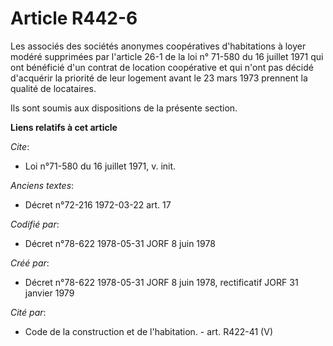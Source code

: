 # Article R442-6

Les associés des sociétés anonymes coopératives d'habitations à loyer modéré supprimées par l'article 26-1 de la loi n°
71-580 du 16 juillet 1971 qui ont bénéficié d'un contrat de location coopérative et qui n'ont pas décidé d'acquérir la
priorité de leur logement avant le 23 mars 1973 prennent la qualité de locataires. 

Ils sont soumis aux dispositions de la présente section.

**Liens relatifs à cet article**

_Cite_:

  - Loi n°71-580 du 16 juillet 1971, v. init.

_Anciens textes_:

  - Décret n°72-216 1972-03-22 art. 17

_Codifié par_:

  - Décret n°78-622 1978-05-31 JORF 8 juin 1978

_Créé par_:

  - Décret n°78-622 1978-05-31 JORF 8 juin 1978, rectificatif JORF 31 janvier 1979

_Cité par_:

  - Code de la construction et de l'habitation. - art. R422-41 (V)
